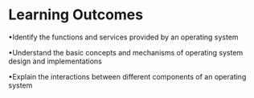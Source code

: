 # Learning Outcomes
•Identify the functions and services provided by an operating system

•Understand the basic concepts and mechanisms of operating system design and implementations

•Explain the interactions between different components of an operating system
